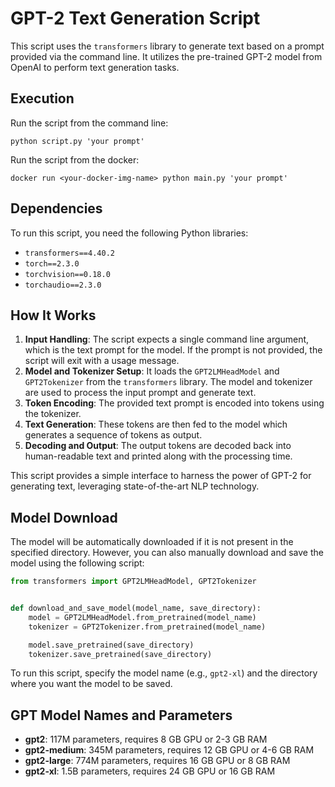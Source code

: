 
# GPT-2 Text Generation Script

This script uses the `transformers` library to generate text based on a prompt provided via the command line. It utilizes the pre-trained GPT-2 model from OpenAI to perform text generation tasks.

## Execution
Run the script from the command line:
```
python script.py 'your prompt'
```
Run the script from the docker:
```
docker run <your-docker-img-name> python main.py 'your prompt'
```


## Dependencies
To run this script, you need the following Python libraries:
- `transformers==4.40.2`
- `torch==2.3.0`
- `torchvision==0.18.0`
- `torchaudio==2.3.0`

## How It Works
1. **Input Handling**: The script expects a single command line argument, which is the text prompt for the model. If the prompt is not provided, the script will exit with a usage message.
2. **Model and Tokenizer Setup**: It loads the `GPT2LMHeadModel` and `GPT2Tokenizer` from the `transformers` library. The model and tokenizer are used to process the input prompt and generate text.
3. **Token Encoding**: The provided text prompt is encoded into tokens using the tokenizer.
4. **Text Generation**: These tokens are then fed to the model which generates a sequence of tokens as output.
5. **Decoding and Output**: The output tokens are decoded back into human-readable text and printed along with the processing time.

This script provides a simple interface to harness the power of GPT-2 for generating text, leveraging state-of-the-art NLP technology.

## Model Download
The model will be automatically downloaded if it is not present in the specified directory. However, you can also manually download and save the model using the following script:
```python
from transformers import GPT2LMHeadModel, GPT2Tokenizer


def download_and_save_model(model_name, save_directory):
    model = GPT2LMHeadModel.from_pretrained(model_name)
    tokenizer = GPT2Tokenizer.from_pretrained(model_name)

    model.save_pretrained(save_directory)
    tokenizer.save_pretrained(save_directory)
```
To run this script, specify the model name (e.g., `gpt2-xl`) and the directory where you want the model to be saved.

## GPT Model Names and Parameters
- **gpt2**: 117M parameters, requires 8 GB GPU or 2-3 GB RAM
- **gpt2-medium**: 345M parameters, requires 12 GB GPU or 4-6 GB RAM
- **gpt2-large**: 774M parameters, requires 16 GB GPU or 8 GB RAM
- **gpt2-xl**: 1.5B parameters, requires 24 GB GPU or 16 GB RAM